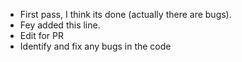 - First pass, I think its done (actually there are bugs). 
- Fey added this line.
- Edit for PR
- Identify and fix any bugs in the code
